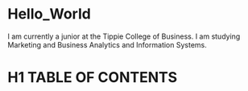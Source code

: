 # Hello_World
I am currently a junior at the Tippie College of Business. I am studying Marketing and Business Analytics and Information Systems.

# H1 TABLE OF CONTENTS
